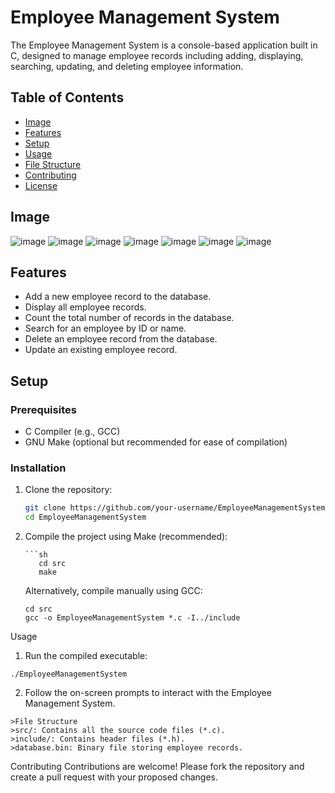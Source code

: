 # Employee Management System

The Employee Management System is a console-based application built in C, designed to manage employee records including adding, displaying, searching, updating, and deleting employee information.

## Table of Contents
- [Image](#image)
- [Features](#features)
- [Setup](#setup)
- [Usage](#usage)
- [File Structure](#file-structure)
- [Contributing](#contributing)
- [License](#license)

## Image  
![image](https://github.com/Prateek09102001/Employee-management-System/assets/127758351/f8657606-feeb-4ea0-bcc1-da7a327b662f)
![image](https://github.com/Prateek09102001/Employee-management-System/assets/127758351/fb63fd82-e750-4505-87e4-3da9a04dc3f4)
![image](https://github.com/Prateek09102001/Employee-management-System/assets/127758351/126ae616-bd44-4843-99e4-cf3a5787dae7)
![image](https://github.com/Prateek09102001/Employee-management-System/assets/127758351/62da5468-b382-465d-807d-fdf02b810e26)
![image](https://github.com/Prateek09102001/Employee-management-System/assets/127758351/fc29237a-b120-43b3-9410-36f7c8fab7d1)
![image](https://github.com/Prateek09102001/Employee-management-System/assets/127758351/9732cce0-1550-4e63-a162-9d1218131a1a)
![image](https://github.com/Prateek09102001/Employee-management-System/assets/127758351/6b4734f5-e559-45bb-95aa-bbbc4761f1d7)



## Features

- Add a new employee record to the database.
- Display all employee records.
- Count the total number of records in the database.
- Search for an employee by ID or name.
- Delete an employee record from the database.
- Update an existing employee record.

## Setup

### Prerequisites

- C Compiler (e.g., GCC)
- GNU Make (optional but recommended for ease of compilation)

### Installation

1. Clone the repository:

   ```sh
   git clone https://github.com/your-username/EmployeeManagementSystem.git
   cd EmployeeManagementSystem

2. Compile the project using Make (recommended):

       ```sh    
          cd src
          make

    Alternatively, compile manually using GCC:
     
       cd src
       gcc -o EmployeeManagementSystem *.c -I../include

  Usage
  
  1. Run the compiled executable:

    ./EmployeeManagementSystem
  
  2. Follow the on-screen prompts to interact with the Employee Management System.

    >File Structure
    >src/: Contains all the source code files (*.c).
    >include/: Contains header files (*.h).
    >database.bin: Binary file storing employee records.
    
  Contributing
    Contributions are welcome! Please fork the repository and create a pull request with your proposed changes.





